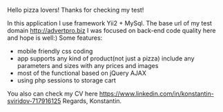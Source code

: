 Hello pizza lovers!
Thanks for checking my test!

In this application I use framework Yii2 + MySql.
The base url of my test domain http://advertpro.biz
I was focused on back-end code quality here and hope is well:)
Some features:
- mobile friendly css coding
- app supports any kind of product(not just a pizza) include any parameters and sizes with any prices and images
- most of the functional based on jQuery AJAX
- using php sessions to storage cart

You also can check my CV here https://www.linkedin.com/in/konstantin-sviridov-717916125
Regards, Konstantin.

